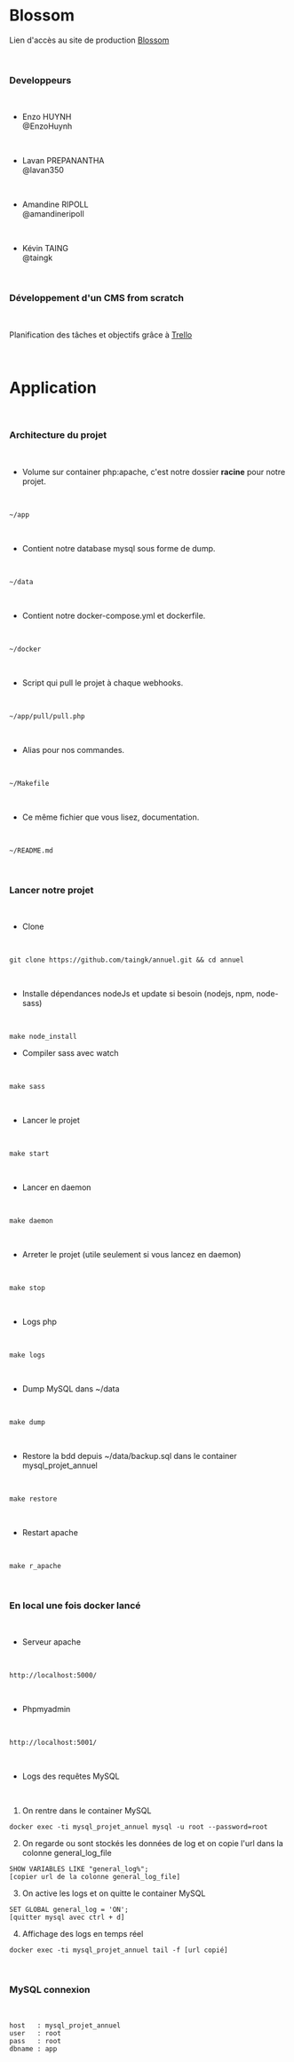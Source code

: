 # Blossom

Lien d'accès au site de production [Blossom](https://blossoom.ovh/)

<br>

### Developpeurs

<br>

- Enzo HUYNH <br>
@EnzoHuynh

<br>

- Lavan PREPANANTHA <br>
@lavan350

<br>

- Amandine RIPOLL <br>
@amandineripoll

<br>

- Kévin TAING <br>
@taingk

<br>

### Développement d'un CMS from scratch

<br>

Planification des tâches et objectifs grâce à [Trello](https://trello.com/b/ernITlk9/blossom)

<br>

# Application

<br>

### Architecture du projet

<br>

- Volume sur container php:apache, c'est notre dossier <strong>racine</strong> pour notre projet.

<br>

```
~/app
```

<br>

- Contient notre database mysql sous forme de dump.

<br>

```
~/data
```

<br>

- Contient notre docker-compose.yml et dockerfile.

<br>

```
~/docker
```


<br>

- Script qui pull le projet à chaque webhooks.

<br>

```
~/app/pull/pull.php
```


<br>

- Alias pour nos commandes.

<br>

```
~/Makefile
```

<br>

- Ce même fichier que vous lisez, documentation.

<br>

```
~/README.md
```

<br>

### Lancer notre projet

<br>

- Clone

<br>

```
git clone https://github.com/taingk/annuel.git && cd annuel
```

<br>

- Installe dépendances nodeJs et update si besoin (nodejs, npm, node-sass)

<br>

```
make node_install
```

- Compiler sass avec watch

<br>

```
make sass
```

<br>

- Lancer le projet

<br>

```
make start
```

<br>

- Lancer en daemon

<br>

```
make daemon
```

<br>

- Arreter le projet (utile seulement si vous lancez en daemon)

<br>

```
make stop
```

<br>

- Logs php

<br>

```
make logs
```

<br>

- Dump MySQL dans ~/data

<br>

```
make dump
```

<br>

- Restore la bdd depuis ~/data/backup.sql dans le container mysql\_projet_annuel

<br>

```
make restore
```

<br>

- Restart apache

<br>

```
make r_apache
```

<br>

### En local une fois docker lancé

<br>

- Serveur apache

<br>

```
http://localhost:5000/
```

<br>

- Phpmyadmin

<br>

```
http://localhost:5001/
```

<br>

- Logs des requêtes MySQL

<br>

1. On rentre dans le container MySQL
```
docker exec -ti mysql_projet_annuel mysql -u root --password=root
```
2. On regarde ou sont stockés les données de log et on copie l'url dans la colonne general\_log_file
```
SHOW VARIABLES LIKE "general_log%";
[copier url de la colonne general_log_file]
```
3. On active les logs et on quitte le container MySQL
```
SET GLOBAL general_log = 'ON';
[quitter mysql avec ctrl + d]
```
4. Affichage des logs en temps réel
```
docker exec -ti mysql_projet_annuel tail -f [url copié]
```

<br>

### MySQL connexion

<br>

```
host   : mysql_projet_annuel
user   : root
pass   : root
dbname : app
```
